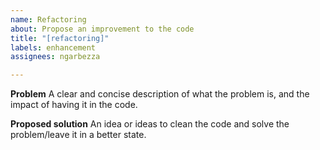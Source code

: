 ```yaml
---
name: Refactoring
about: Propose an improvement to the code
title: "[refactoring]"
labels: enhancement
assignees: ngarbezza

---
```


**Problem**
A clear and concise description of what the problem is, and the impact of having it in the code.

**Proposed solution**
An idea or ideas to clean the code and solve the problem/leave it in a better state.
